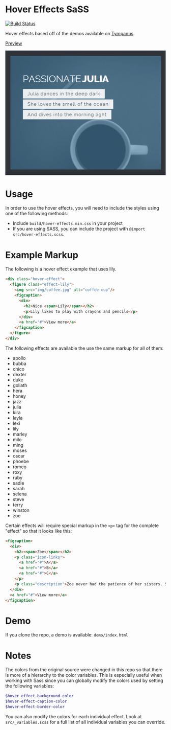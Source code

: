 Hover Effects SaSS
==================

[![Build Status](https://travis-ci.org/idmontie/hover-effects.svg)](https://travis-ci.org/idmontie/hover-effects)

Hover effects based off of the demos available on [Tympanus](http://tympanus.net/Development/HoverEffectIdeas/).

[Preview](http://htmlpreview.github.io/?https://github.com/idmontie/hover-effects/blob/master/demo/index.html)

![Julia Hover Effect](/images/preview.png "Julia Hover Effect")

# Usage

In order to use the hover effects, you will need to include the styles using one of the following methods:

* Include `build/hover-effects.min.css` in your project
* If you are using SASS, you can include the project with `@import src/hover-effects.scss`.

# Example Markup

The following is a hover effect example that uses lily.

```html
<div class="hover-effect">
  <figure class="effect-lily">
    <img src="img/coffee.jpg" alt="coffee cup"/>
    <figcaption>
      <div>
        <h2>Nice <span>Lily</span></h2>
        <p>Lily likes to play with crayons and pencils</p>
      </div>
      <a href="#">View more</a>
    </figcaption>
  </figure>
</div>
```

The following effects are available the use the same markup for all of them:

* apollo
* bubba
* chico
* dexter
* duke
* goliath
* hera
* honey
* jazz
* julia
* kira
* layla
* lexi
* lily
* marley
* milo
* ming
* moses
* oscar
* phoebe
* romeo
* roxy
* ruby
* sadie
* sarah
* selena
* steve
* terry
* winston
* zoe

Certain effects will require special markup in the `<p>` tag for the complete "effect" so that it looks like this:

```html
<figcaption>
  <div>
    <h2><span>Zoe</span></h2>
    <p class="icon-links">
      <a href="#">A</a>
      <a href="#">B</a>
      <a href="#">C</a>
    </p>
    <p class="description">Zoe never had the patience of her sisters. She deliberately punched the bear in his face.</p>
  </div>
  <a href="#">View more</a>
</figcaption>
```

# Demo

If you clone the repo, a demo is available: `demo/index.html`

# Notes

The colors from the original source were changed in this repo so that there is more of a hierarchy to the color variables.  This is especially useful when working
with Sass since you can globally modify the colors used by setting the following variables:

```scss
$hover-effect-background-color
$hover-effect-caption-color
$hover-effect-border-color
```

You can also modify the colors for each individual effect.  Look at `src/_variables.scss` for a full list of all individual variables you can override.